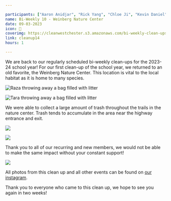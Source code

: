 ```yaml
---

participants: ["Aaron Anidjar", "Rick Yang", "Chloe Ji", "Kevin Daniel", "Raza Malik", "Beck Landless", "Yasmina Levitsky", "Tara Pillai"]
name: Bi-Weekly 10 - Weinberg Nature Center
date: 09-03-2023
icon: 🌴
coverimg: https://cleanwestchester.s3.amazonaws.com/bi-weekly-clean-ups/clean-up-15/cleanup14-7.jpg
link: cleanup14
hours: 1

---
```



We are back to our regularly scheduled bi-weekly clean-ups for the 2023-24 school year! For our first clean-up of the school year, we returned to an old favorite, the Weinberg Nature Center. This location is vital to the local habitat as it is home to many species.

![Raza throwing away a bag filled with litter](https://cleanwestchester.s3.amazonaws.com/bi-weekly-clean-ups/clean-up-15/cleanup14-6.jpg)

![Tara throwing away a bag filled with litter](https://cleanwestchester.s3.amazonaws.com/bi-weekly-clean-ups/clean-up-15/cleanup14-5.jpg)


We were able to collect a large amount of trash throughout the trails in the nature center. Trash tends to accumulate in the area near the highway entrance and exit.

![](https://cleanwestchester.s3.amazonaws.com/bi-weekly-clean-ups/clean-up-15/cleanup14-2.jpg)

![](https://cleanwestchester.s3.amazonaws.com/bi-weekly-clean-ups/clean-up-15/cleanup14-1.jpg)

Thank you to all of our recurring and new members, we would not be able to make the same impact without your constant support!


![](https://cleanwestchester.s3.amazonaws.com/bi-weekly-clean-ups/clean-up-15/cleanup14-3.jpg)

All photos from this clean up and all other events can be found on [our instagram](https://www.instagram.com/cleanwestchester/).

Thank you to everyone who came to this clean up, we hope to see you again in two weeks!